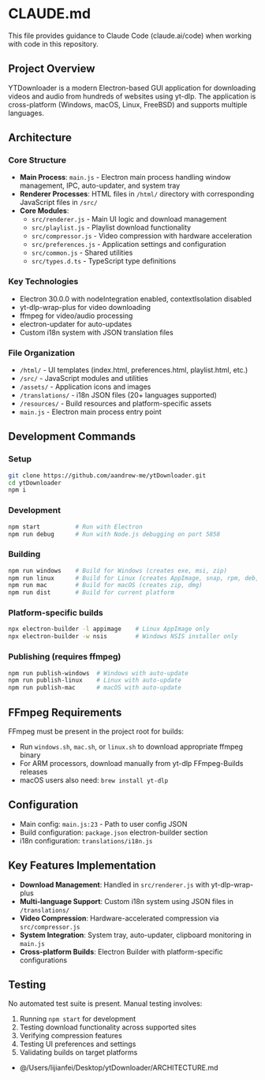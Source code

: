 # CLAUDE.md

This file provides guidance to Claude Code (claude.ai/code) when working with code in this repository.

## Project Overview

YTDownloader is a modern Electron-based GUI application for downloading videos and audio from hundreds of websites using yt-dlp. The application is cross-platform (Windows, macOS, Linux, FreeBSD) and supports multiple languages.

## Architecture

### Core Structure
- **Main Process**: `main.js` - Electron main process handling window management, IPC, auto-updater, and system tray
- **Renderer Processes**: HTML files in `/html/` directory with corresponding JavaScript files in `/src/`
- **Core Modules**:
  - `src/renderer.js` - Main UI logic and download management
  - `src/playlist.js` - Playlist download functionality
  - `src/compressor.js` - Video compression with hardware acceleration
  - `src/preferences.js` - Application settings and configuration
  - `src/common.js` - Shared utilities
  - `src/types.d.ts` - TypeScript type definitions

### Key Technologies
- Electron 30.0.0 with nodeIntegration enabled, contextIsolation disabled
- yt-dlp-wrap-plus for video downloading
- ffmpeg for video/audio processing
- electron-updater for auto-updates
- Custom i18n system with JSON translation files

### File Organization
- `/html/` - UI templates (index.html, preferences.html, playlist.html, etc.)
- `/src/` - JavaScript modules and utilities
- `/assets/` - Application icons and images
- `/translations/` - i18n JSON files (20+ languages supported)
- `/resources/` - Build resources and platform-specific assets
- `main.js` - Electron main process entry point

## Development Commands

### Setup
```bash
git clone https://github.com/aandrew-me/ytDownloader.git
cd ytDownloader
npm i
```

### Development
```bash
npm start          # Run with Electron
npm run debug      # Run with Node.js debugging on port 5858
```

### Building
```bash
npm run windows    # Build for Windows (creates exe, msi, zip)
npm run linux      # Build for Linux (creates AppImage, snap, rpm, deb, zip)
npm run mac        # Build for macOS (creates zip, dmg)
npm run dist       # Build for current platform
```

### Platform-specific builds
```bash
npx electron-builder -l appimage    # Linux AppImage only
npx electron-builder -w nsis        # Windows NSIS installer only
```

### Publishing (requires ffmpeg)
```bash
npm run publish-windows  # Windows with auto-update
npm run publish-linux    # Linux with auto-update
npm run publish-mac      # macOS with auto-update
```

## FFmpeg Requirements

FFmpeg must be present in the project root for builds:
- Run `windows.sh`, `mac.sh`, or `linux.sh` to download appropriate ffmpeg binary
- For ARM processors, download manually from yt-dlp FFmpeg-Builds releases
- macOS users also need: `brew install yt-dlp`

## Configuration

- Main config: `main.js:23` - Path to user config JSON
- Build configuration: `package.json` electron-builder section
- i18n configuration: `translations/i18n.js`

## Key Features Implementation

- **Download Management**: Handled in `src/renderer.js` with yt-dlp-wrap-plus
- **Multi-language Support**: Custom i18n system using JSON files in `/translations/`
- **Video Compression**: Hardware-accelerated compression via `src/compressor.js`
- **System Integration**: System tray, auto-updater, clipboard monitoring in `main.js`
- **Cross-platform Builds**: Electron Builder with platform-specific configurations

## Testing

No automated test suite is present. Manual testing involves:
1. Running `npm start` for development
2. Testing download functionality across supported sites
3. Verifying compression features
4. Testing UI preferences and settings
5. Validating builds on target platforms
- @/Users/lijianfei/Desktop/ytDownloader/ARCHITECTURE.md